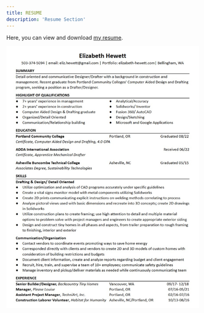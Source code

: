 ```yaml
---
title: RESUME
description: 'Resume Section'
---
```

 
Here, you can view and download [my resume](assets/Elizabeth-Hewett-Resume.pdf "my resume").

![Elizabeth Hewett Resume](assets/Elizabeth-Hewett-Resume.jpg)